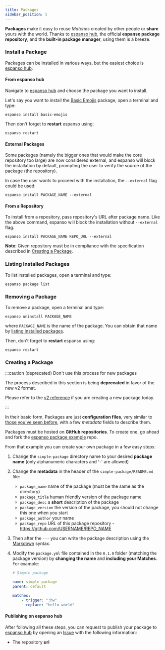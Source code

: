 ```yaml
---
title: Packages
sidebar_position: 5
---
```


**Packages** make it easy to reuse _Matches_ created by other people or
**share** yours with the world. Thanks to
[espanso hub](https://hub.espanso.org/), the official **espanso package
repository**, and the **built-in package manager**, using them is a breeze.

### Install a Package

Packages can be installed in various ways, but the easiest choice is
[espanso hub](#from-espanso-hub).

#### From espanso hub

Navigate to [espanso hub](https://hub.espanso.org/) and choose the package you
want to install.

Let's say you want to install the
[Basic Emojis](https://hub.espanso.org/packages/basic-emojis/) package, open a
terminal and type:

```
espanso install basic-emojis
```

Then don't forget to **restart** espanso using:

```
espanso restart
```

#### External Packages

Some packages (namely the bigger ones that would make the core repository too
large) are now considered external, and espanso will block the installation by
default, prompting the user to verify the source of the package (the
repository).

In case the user wants to proceed with the installation, the `--external` flag
could be used:

```
espanso install PACKAGE_NAME --external
```

#### From a Repository

To install from a repository, pass repository's URL after package name. Like the
above command, espanso will block the installation without `--external` flag.

```
espanso install PACKAGE_NAME REPO_URL --external
```

**Note**: Given repository must be in compliance with the specification
described in [Creating a Package](#creating-a-package).

### Listing Installed Packages

To list installed packages, open a terminal and type:

```
espanso package list
```

### Removing a Package

To remove a package, open a terminal and type:

```
espanso uninstall PACKAGE_NAME
```

where `PACKAGE_NAME` is the name of the package. You can obtain that name by
[listing installed packages](#listing-installed-packages).

Then, don't forget to **restart** espanso using:

```
espanso restart
```

### Creating a Package

:::caution (deprecated) Don't use this process for new packages

The process described in this section is being **deprecated** in favor of the
new v2 format.

Please refer to the [v2 reference](/docs/packages/creating-a-package/) if you
are creating a new package today.

:::

In their basic form, Packages are just **configuration files**, very similar to
[those you've seen before](../configuration), with a few _metadata_ fields to
describe them.

Packages must be hosted on **GitHub repositories**. To create one, go ahead and
fork the
[espanso package example](https://github.com/federico-terzi/espanso-package-example/)
repo.

From that example you can create your own package in a few easy steps:

1. Change the `simple-package` directory name to your desired **package name**
   (only alphanumeric characters and '-' are allowed)
2. Change the **metadata** in the header of the `simple-package/README.md` file:

    - `package_name` name of the package (must be the same as the directory)
    - `package_title` human friendly version of the package name
    - `package_desc` a **short** description of the package
    - `package_version` the version of the package, you should not change this
      one when you start
    - `package_author` your name
    - `package_repo` URL of this package repository -
      https://github.com/USERNAME/REPO_NAME

3. Then after the `---` you can write the package description using the
   [Markdown](https://github.com/adam-p/markdown-here/wiki/Markdown-Cheatsheet)
   syntax.
4. Modify the `package.yml` file contained in the `0.1.0` folder (matching the
   package version) by **changing the name** and **including your Matches**. For
   example:

    ```yml
    # Simple package

    name: simple-package
    parent: default

    matches:
        - trigger: ":hw"
          replace: "hello world"
    ```

#### Publishing on espanso hub

After following all these steps, you can request to publish your package to
[espanso hub](http://hub.espanso.org) by opening an
[Issue](https://github.com/federico-terzi/espanso-hub/issues) with the following
information:

-   The repository **url**
